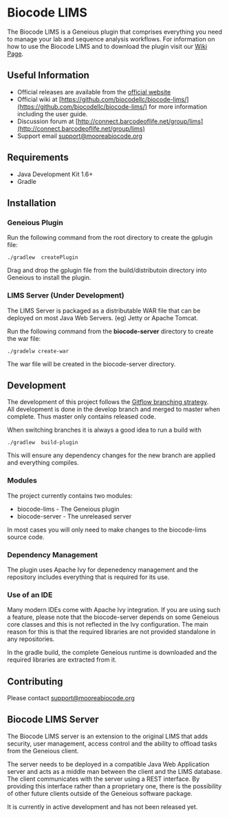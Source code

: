 # Biocode LIMS
  
The Biocode LIMS is a Geneious plugin that comprises everything you need to manage your lab and sequence analysis workflows. For information on how to use the Biocode LIMS and to download the plugin visit our [Wiki Page](https://github.com/biocodellc/biocode-lims/).

## Useful Information
* Official releases are available from the [official website](https://github.com/biocodellc/biocode-lims/releases)
* Official wiki at [https://github.com/biocodellc/biocode-lims/](https://github.com/biocodellc/biocode-lims/) for more information
including the user guide.
* Discussion forum at [http://connect.barcodeoflife.net/group/lims](http://connect.barcodeoflife.net/group/lims) 
* Support email support@mooreabiocode.org
 
## Requirements
* Java Development Kit 1.6+
* Gradle

## Installation
### Geneious Plugin
Run the following command from the root directory to create the gplugin file:

    ./gradlew  createPlugin

Drag and drop the gplugin file from the build/distributoin directory into Geneious to install the plugin.

### LIMS Server (Under Development)
The LIMS Server is packaged as a distributable WAR file that can be deployed on most Java Web Servers.  (eg) Jetty 
or Apache Tomcat.

Run the following command from the **biocode-server** directory to create the war file:
    
    ./gradelw create-war

The war file will be created in the biocode-server directory.

## Development
The development of this project follows the [Gitflow branching strategy](https://www.atlassian.com/git/tutorials/comparing-workflows/gitflow-workflow).  
All development is done in the develop branch and merged to master when complete.  Thus master only contains released code.

When switching branches it is always a good idea to run a build with

    ./gradlew  build-plugin

This will ensure any dependency changes for the new branch are applied and everything compiles.

### Modules
The project currently contains two modules:

* biocode-lims - The Geneious plugin
* biocode-server - The unreleased server

In most cases you will only need to make changes to the biocode-lims source code.


### Dependency Management
The plugin uses Apache Ivy for depenedency management and the repository includes everything that is required for its use.


### Use of an IDE
Many modern IDEs come with Apache Ivy integration.  If you are using such a feature, please note that the biocode-server 
depends on some Geneious core classes and this is not reflected in the Ivy configuration.  The main reason for this is
  that the required libraries are not provided standalone in any repositories.

In the gradle build, the complete Geneious runtime is downloaded and the required libraries are extracted from it.

## Contributing
Please contact support@mooreabiocode.org

## Biocode LIMS Server 
The Biocode LIMS server is an extension to the original LIMS that adds security, user management, access control and 
the ability to offload tasks from the Geneious client.  
 
The server needs to be deployed in a compatible Java Web Application server and acts as a middle man between the 
client and the LIMS database.  The client communicates with the server using a REST interface.  By providing this
interface rather than a proprietary one, there is the possibility of other future clients outside of the Geneious 
software package.
 
It is currently in active development and has not been released yet.

